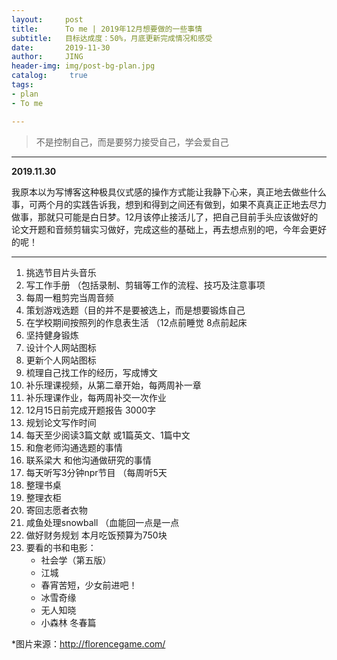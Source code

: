 ```yaml
---
layout:     post
title:      To me | 2019年12月想要做的一些事情
subtitle:   目标达成度：50%，月底更新完成情况和感受
date:       2019-11-30
author:     JING
header-img: img/post-bg-plan.jpg
catalog: 	 true
tags:
- plan
- To me

---
```




> 不是控制自己，而是要努力接受自己，学会爱自己



------

**2019.11.30**

我原本以为写博客这种极具仪式感的操作方式能让我静下心来，真正地去做些什么事，可两个月的实践告诉我，想到和得到之间还有做到，如果不真真正正地去尽力做事，那就只可能是白日梦。12月该停止接活儿了，把自己目前手头应该做好的论文开题和音频剪辑实习做好，完成这些的基础上，再去想点别的吧，今年会更好的呢！

------



1. 挑选节目片头音乐
2. 写工作手册 （包括录制、剪辑等工作的流程、技巧及注意事项
3. 每周一粗剪完当周音频
4. 策划游戏选题（目的并不是要被选上，而是想要锻炼自己
5. 在学校期间按照列的作息表生活 （12点前睡觉 8点前起床
6. 坚持健身锻炼
7. 设计个人网站图标
8. 更新个人网站图标
9. 梳理自己找工作的经历，写成博文
10. 补乐理课视频，从第二章开始，每两周补一章
11. 补乐理课作业，每两周补交一次作业
12. 12月15日前完成开题报告 3000字
13. 规划论文写作时间
14. 每天至少阅读3篇文献 或1篇英文、1篇中文
15. 和詹老师沟通选题的事情
16. 联系梁大 和他沟通做研究的事情
17. 每天听写3分钟npr节目 （每周听5天
18. 整理书桌
19. 整理衣柜
20. 寄回志愿者衣物
21. 咸鱼处理snowball （血能回一点是一点
22. 做好财务规划 本月吃饭预算为750块
23. 要看的书和电影：
    - 社会学（第五版）
    - 江城
    - 春宵苦短，少女前进吧！
    - 冰雪奇缘
    - 无人知晓
    - 小森林 冬春篇



*图片来源：http://florencegame.com/